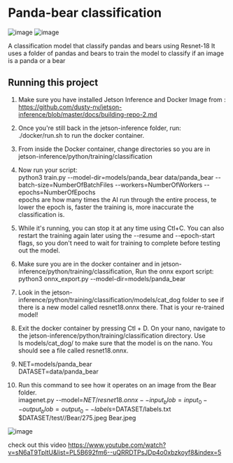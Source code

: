 # Panda-bear classification

![image](https://github.com/Michael13527/panda_bear-detection/assets/173301284/740a53d8-bf1b-4784-aa3e-f79df6a0f890)
![image](https://github.com/Michael13527/panda_bear-detection/assets/173301284/390eda6c-be4f-4c1c-9f7e-ec86205ba871)

A classification model that classify pandas and bears using Resnet-18
It uses a folder of pandas and bears to train the model to classify if an image is a panda or a bear

## Running this project
1. Make sure you have installed Jetson Inference and Docker Image from :                                                                                                  
 https://github.com/dusty-nv/jetson-inference/blob/master/docs/building-repo-2.md

2. Once you're still back in the jetson-inference folder, run:                                                                                                                                   
 ./docker/run.sh to run the docker container.

3. From inside the Docker container, change directories so you are in jetson-inference/python/training/classification

4. Now run your script:                                                                                                                                                                    
  python3 train.py --model-dir=models/panda_bear data/panda_bear --batch-size=NumberOfBatchFiles --workers=NumberOfWorkers --epochs=NumberOfEpochs                                   
 epochs are how many times the AI run through the entire process, te lower the epoch is, faster the training is, more inaccurate the classification is. 

5. While it's running, you can stop it at any time using Ctl+C. You can also restart the training again later using the --resume and --epoch-start flags, so you don't need to wait for training 
to complete before testing out the model.

6. Make sure you are in the docker container and in jetson-inference/python/training/classification, Run the onnx export script:                                                           
 python3 onnx_export.py --model-dir=models/panda_bear

7. Look in the jetson-inference/python/training/classification/models/cat_dog folder to see if there is a new model called resnet18.onnx there. That is your re-trained model!

8. Exit the docker container by pressing Ctl + D.
On your nano, navigate to the jetson-inference/python/training/classification directory.
Use                                                                                                                                                                                            
 ls models/cat_dog/ to make sure that the model is on the nano.
You should see a file called resnet18.onnx.

9. NET=models/panda_bear                                                                                                                                                                
   DATASET=data/panda_bear

11. Run this command to see how it operates on an image from the Bear folder.                                                                                                          
 imagenet.py --model=$NET/resnet18.onnx --input_blob=input_0 --output_blob=output_0 --labels=$DATASET/labels.txt $DATASET/test//Bear/275.jpeg Bear.jpeg

![image](https://github.com/Michael13527/panda_bear-detection/assets/173301284/33ebc332-c4af-4c8f-8f96-6ce01270e914)

check out this video
https://www.youtube.com/watch?v=sN6aT9TpltU&list=PL5B692fm6--uQRRDTPsJDp4o0xbzkoyf8&index=5
